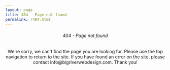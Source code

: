 ```yaml
---
layout: page
title: 404 - Page not found
permalink: /404.html
---
```


<div class="text_tile clickable" style="padding: 0; text-align: center;">
  <h6>404 - Page not found</h6>
  <p>We're sorry, we can't find the page you are looking for. Please use the top navigation to return to the site. If you have found an error on the site, please contact info@bigriverwebdesign.com. Thank you!</p>
</div>
